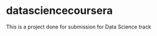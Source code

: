 datasciencecoursera
===================
This is a project done for submission for Data Science track
